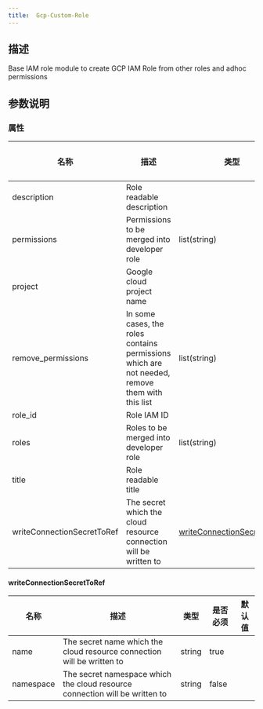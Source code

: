 ```yaml
---
title:  Gcp-Custom-Role
---
```


## 描述

Base IAM role module to create GCP IAM Role from other roles and adhoc permissions

## 参数说明


### 属性

 名称 | 描述 | 类型 | 是否必须 | 默认值 
 ------------ | ------------- | ------------- | ------------- | ------------- 
 description | Role readable description |  | true |  
 permissions | Permissions to be merged into developer role | list(string) | false |  
 project | Google cloud project name |  | true |  
 remove_permissions | In some cases, the roles contains permissions which are not needed, remove them with this list | list(string) | false |  
 role_id | Role IAM ID |  | true |  
 roles | Roles to be merged into developer role | list(string) | false |  
 title | Role readable title |  | true |  
 writeConnectionSecretToRef | The secret which the cloud resource connection will be written to | [writeConnectionSecretToRef](#writeConnectionSecretToRef) | false |  


#### writeConnectionSecretToRef

 名称 | 描述 | 类型 | 是否必须 | 默认值 
 ------------ | ------------- | ------------- | ------------- | ------------- 
 name | The secret name which the cloud resource connection will be written to | string | true |  
 namespace | The secret namespace which the cloud resource connection will be written to | string | false |  
